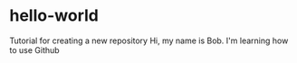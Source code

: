 # hello-world
Tutorial for creating a new repository
Hi, my name is Bob. I'm learning how to use Github
